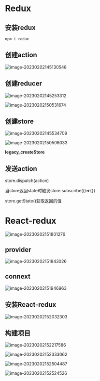 # Redux

## 安装redux

```
npm i redux
```

## 创建action

![image-20230202145130548](C:\Users\潘麒麟\AppData\Roaming\Typora\typora-user-images\image-20230202145130548.png)

## 创建reducer

![image-20230202145253312](C:\Users\潘麒麟\AppData\Roaming\Typora\typora-user-images\image-20230202145253312.png)

![image-20230202150531674](C:\Users\潘麒麟\AppData\Roaming\Typora\typora-user-images\image-20230202150531674.png)

## 创建store

![image-20230202145534709](C:\Users\潘麒麟\AppData\Roaming\Typora\typora-user-images\image-20230202145534709.png)

![image-20230202150506033](C:\Users\潘麒麟\AppData\Roaming\Typora\typora-user-images\image-20230202150506033.png)

**legacy_createStore**

## 发送action

store.dispatch(action)

当store返回state时触发store.subscribe(()=>{})

store.getState()获取返回的值

# React-redux

![image-20230202151801276](C:\Users\潘麒麟\AppData\Roaming\Typora\typora-user-images\image-20230202151801276.png)

## provider

![image-20230202151843026](C:\Users\潘麒麟\AppData\Roaming\Typora\typora-user-images\image-20230202151843026.png)

## connext

![image-20230202151946963](C:\Users\潘麒麟\AppData\Roaming\Typora\typora-user-images\image-20230202151946963.png)

## 安装React-redux

![image-20230202152032303](C:\Users\潘麒麟\AppData\Roaming\Typora\typora-user-images\image-20230202152032303.png)

## 构建项目

![image-20230202152217586](C:\Users\潘麒麟\AppData\Roaming\Typora\typora-user-images\image-20230202152217586.png)

![image-20230202152333062](C:\Users\潘麒麟\AppData\Roaming\Typora\typora-user-images\image-20230202152333062.png)

![image-20230202152504487](C:\Users\潘麒麟\AppData\Roaming\Typora\typora-user-images\image-20230202152504487.png)

![image-20230202152524526](C:\Users\潘麒麟\AppData\Roaming\Typora\typora-user-images\image-20230202152524526.png)